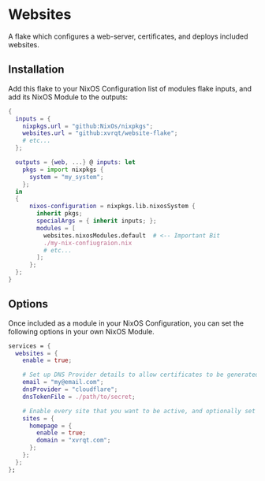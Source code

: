 # Websites
A flake which configures a web-server, certificates, and deploys included websites.
## Installation
Add this flake to your NixOS Configuration list of modules flake inputs, and add its NixOS Module to the outputs:
```nix
{
  inputs = {
    nixpkgs.url = "github:NixOs/nixpkgs";
    websites.url = "github:xvrqt/website-flake";
    # etc...
  };

  outputs = {web, ...} @ inputs: let
    pkgs = import nixpkgs {
      system = "my_system";
    };   
  in
  {
      nixos-configuration = nixpkgs.lib.nixosSystem {
        inherit pkgs;
        specialArgs = { inherit inputs; };
        modules = [
          websites.nixosModules.default  # <-- Important Bit
          ./my-nix-confiugraion.nix
          # etc...
        ];
      };
  };
}
```
## Options
Once included as a module in your NixOS Configuration, you can set the following options in your own NixOS Module. 
```nix
services = {
  websites = {
    enable = true;

    # Set up DNS Provider details to allow certificates to be generated for TLS
    email = "my@email.com";
    dnsProvider = "cloudflare";
    dnsTokenFile = ./path/to/secret;

    # Enable every site that you want to be active, and optionally set a domain to serve it on
    sites = {
      homepage = {
        enable = true;
        domain = "xvrqt.com";
      };
    };
  };
};
```
